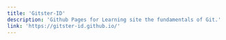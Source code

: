 ```yaml
---
title: 'Gitster-ID'
description: 'Github Pages for Learning site the fundamentals of Git.'
link: 'https://gitster-id.github.io/'
---
```

